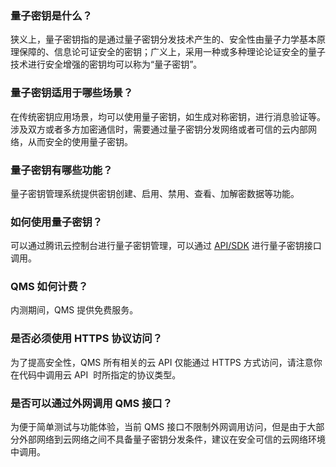 ###  量子密钥是什么？
狭义上，量子密钥指的是通过量子密钥分发技术产生的、安全性由量子力学基本原理保障的、信息论可证安全的密钥；广义上，采用一种或多种理论论证安全的量子技术进行安全增强的密钥均可以称为“量子密钥”。
### 量子密钥适用于哪些场景？
在传统密钥应用场景，均可以使用量子密钥，如生成对称密钥，进行消息验证等。涉及双方或者多方加密通信时，需要通过量子密钥分发网络或者可信的云内部网络，从而安全的使用量子密钥。
### 量子密钥有哪些功能？
量子密钥管理系统提供密钥创建、启用、禁用、查看、加解密数据等功能。
### 如何使用量子密钥？
可以通过腾讯云控制台进行量子密钥管理，可以通过 [API/SDK](https://cloud.tencent.com/document/product/573/8899) 进行量子密钥接口调用。
###  QMS 如何计费？
内测期间，QMS 提供免费服务。
### 是否必须使用 HTTPS 协议访问？
为了提高安全性，QMS 所有相关的云 API 仅能通过 HTTPS 方式访问，请注意你在代码中调用云 API  时所指定的协议类型。
### 是否可以通过外网调用 QMS 接口？
为便于简单测试与功能体验，当前 QMS 接口不限制外网调用访问，但是由于大部分外部网络到云网络之间不具备量子密钥分发条件，建议在安全可信的云网络环境中调用。